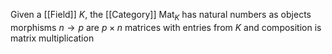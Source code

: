 Given a [[Field]] $K$, the [[Category]] $\mathrm{Mat}_{K}$ has natural numbers as objects
morphisms $n\to p$ are $p\times n$ matrices with entries from $K$
and composition is matrix multiplication
